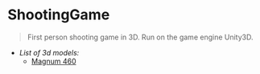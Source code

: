 # ShootingGame

>First person shooting game in 3D. Run on the game engine Unity3D.

* *List of 3d models:*
  * [Magnum 460](https://github.com/TheGoodFella/magnum460Blend)
